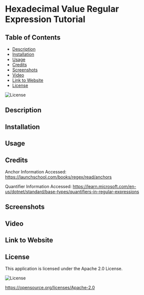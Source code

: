 # Hexadecimal Value Regular Expression Tutorial

## Table of Contents

* [Description](#description)
* [Installation](#installation)
* [Usage](#usage)
* [Credits](#credits)
* [Screenshots](#screenshots)
* [Video](#video)
* [Link to Website](#link-to-website)
* [License](#license)

![License](https://img.shields.io/badge/License-Apache_2.0-blue.svg)

## Description

## Installation

## Usage

## Credits

Anchor Information Accessed: https://launchschool.com/books/regex/read/anchors

Quantifier Information Accessed: https://learn.microsoft.com/en-us/dotnet/standard/base-types/quantifiers-in-regular-expressions

## Screenshots

## Video

## Link to Website

## License

This application is licensed under the Apache 2.0 License.

![License](https://img.shields.io/badge/License-Apache_2.0-blue.svg)

https://opensource.org/licenses/Apache-2.0